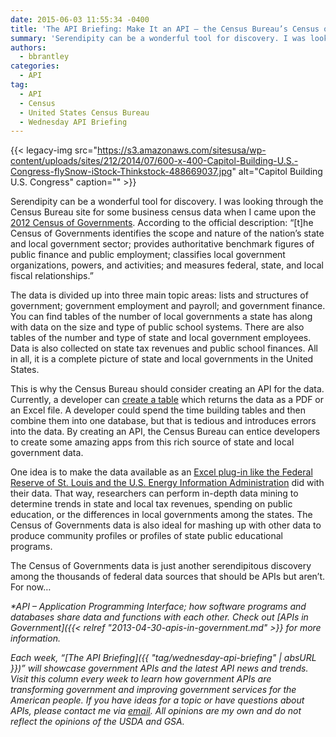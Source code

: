 ```yaml
---
date: 2015-06-03 11:55:34 -0400
title: 'The API Briefing: Make It an API – the Census Bureau’s Census of Governments'
summary: 'Serendipity can be a wonderful tool for discovery. I was looking through the Census Bureau site for some business census data when I came upon the 2012 Census of Governments. According to the official description: &ldquo;[t]he Census of Governments identifies the scope and nature of the nation&#8217;s state and local government sector; provides authoritative benchmark'
authors:
  - bbrantley
categories:
  - API
tag:
  - API
  - Census
  - United States Census Bureau
  - Wednesday API Briefing
---
```


{{< legacy-img src="https://s3.amazonaws.com/sitesusa/wp-content/uploads/sites/212/2014/07/600-x-400-Capitol-Building-U.S.-Congress-flySnow-iStock-Thinkstock-488669037.jpg" alt="Capitol Building U.S. Congress" caption="" >}} 

Serendipity can be a wonderful tool for discovery. I was looking through the Census Bureau site for some business census data when I came upon the <a href="http://www.census.gov/govs/cog/index.html" target="_blank">2012 Census of Governments</a>. According to the official description: “[t]he Census of Governments identifies the scope and nature of the nation&#8217;s state and local government sector; provides authoritative benchmark figures of public finance and public employment; classifies local government organizations, powers, and activities; and measures federal, state, and local fiscal relationships.”

The data is divided up into three main topic areas: lists and structures of government; government employment and payroll; and government finance. You can find tables of the number of local governments a state has along with data on the size and type of public school systems. There are also tables of the number and type of state and local government employees. Data is also collected on state tax revenues and public school finances. All in all, it is a complete picture of state and local governments in the United States.

This is why the Census Bureau should consider creating an API for the data. Currently, a developer can <a href="https://harvester.census.gov/datadissem/" target="_blank">create a table</a> which returns the data as a PDF or an Excel file. A developer could spend the time building tables and then combine them into one database, but that is tedious and introduces errors into the data. By creating an API, the Census Bureau can entice developers to create some amazing apps from this rich source of state and local government data.

One idea is to make the data available as an <a href="https://www.WHATEVER/2015/03/25/the-api-briefing-free-federal-energy-and-economic-information-delivered-straight-to-your-spreadsheet/" target="_blank">Excel plug-in like the Federal Reserve of St. Louis and the U.S. Energy Information Administration</a> did with their data. That way, researchers can perform in-depth data mining to determine trends in state and local tax revenues, spending on public education, or the differences in local governments among the states. The Census of Governments data is also ideal for mashing up with other data to produce community profiles or profiles of state public educational programs.

The Census of Governments data is just another serendipitous discovery among the thousands of federal data sources that should be APIs but aren’t. For now&#8230;

_*API – Application Programming Interface; how software programs and databases share data and functions with each other. Check out [APIs in Government]({{< relref "2013-04-30-apis-in-government.md" >}} for more information._

_Each week, “[The API Briefing]({{ "tag/wednesday-api-briefing" | absURL }})” will showcase government APIs and the latest API news and trends. Visit this column every week to learn how government APIs are transforming government and improving government services for the American people. If you have ideas for a topic or have questions about APIs, please contact me via <a href="mailto:%20bill@billbrantley.com" target="_blank">email</a>. All opinions are my own and do not reflect the opinions of the USDA and GSA._